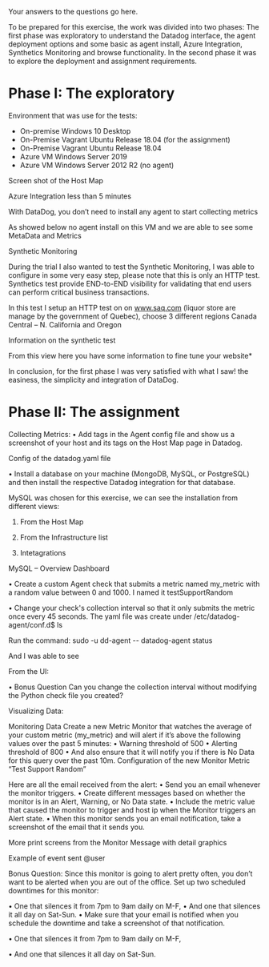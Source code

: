 Your answers to the questions go here.


To be prepared for this exercise, the work was divided into two phases: The first phase was exploratory to understand the Datadog interface, the agent deployment options and some basic as agent install, Azure Integration, Synthetics Monitoring and browse functionality. In the second phase it was to explore the deployment and assignment requirements.

# Phase I: The exploratory

Environment that was use for the tests:

- On-premise 		 Windows 10 Desktop
- On-Premise		  Vagrant Ubuntu Release 18.04  (for the assignment)
- On-Premise 		 Vagrant Ubuntu  Release 18.04   
- Azure VM 		   Windows Server 2019 
- Azure VM		    Windows Server 2012 R2 (no agent)


Screen shot of the Host Map
 

Azure Integration less than 5 minutes
 


 
With DataDog, you don’t need to install any agent to start collecting metrics

As showed below no agent install on this VM and we are able to see some MetaData and Metrics
 



Synthetic Monitoring

During the trial I also wanted to test the Synthetic Monitoring, I was able to configure in some very easy step, please note that this is only an HTTP test. Synthetics test provide END-to-END visibility for validating that end users can perform critical business transactions.

In this test I setup an HTTP test on on www.saq.com (liquor store are manage by the government of Quebec), choose 3 different regions Canada Central – N. California and Oregon
 







Information on the synthetic test
 

From this view here you have some information to fine tune your website*
 
In conclusion, for the first phase I was very satisfied with what I saw! the easiness, the simplicity and integration of DataDog. 





# Phase II: The assignment

Collecting Metrics:
•	Add tags in the Agent config file and show us a screenshot of your host and its tags on the Host Map page in Datadog.

 

Config of the datadog.yaml file
 

•	Install a database on your machine (MongoDB, MySQL, or PostgreSQL) and then install the respective Datadog integration for that database.

MySQL was chosen for this exercise, we can see the installation from different views:
1.	From the Host Map

 

2.	From the Infrastructure list 

 


3.	Intetagrations
 

MySQL – Overview Dashboard
 


•	Create a custom Agent check that submits a metric named my_metric with a random value between 0 and 1000. I named it testSupportRandom

 

•	Change your check's collection interval so that it only submits the metric once every 45 seconds.
The yaml file was create under /etc/datadog-agent/conf.d$ ls
 

 

Run the command:
sudo -u dd-agent -- datadog-agent status

And I was able to see 
 

From the UI:
 


•	Bonus Question Can you change the collection interval without modifying the Python check file you created?


Visualizing Data:



Monitoring Data
Create a new Metric Monitor that watches the average of your custom metric (my_metric) and will alert if it’s above the following values over the past 5 minutes:
•	Warning threshold of 500
•	Alerting threshold of 800
•	And also ensure that it will notify you if there is No Data for this query over the past 10m.
Configuration of the new Monitor Metric “Test Support Random”
 
 

Here are all the email received from the alert:
•	Send you an email whenever the monitor triggers.
•	Create different messages based on whether the monitor is in an Alert, Warning, or No Data state.
•	Include the metric value that caused the monitor to trigger and host ip when the Monitor triggers an Alert state.
•	When this monitor sends you an email notification, take a screenshot of the email that it sends you.



 

 

 
 

More print screens from the Monitor Message with detail graphics

 

 

 

Example of event sent @user
 



Bonus Question: Since this monitor is going to alert pretty often, you don’t want to be alerted when you are out of the office. Set up two scheduled downtimes for this monitor:

•	One that silences it from 7pm to 9am daily on M-F,
•	And one that silences it all day on Sat-Sun.
•	Make sure that your email is notified when you schedule the downtime and take a screenshot of that notification.






•	One that silences it from 7pm to 9am daily on M-F,
 

 

•	And one that silences it all day on Sat-Sun.
 
 

